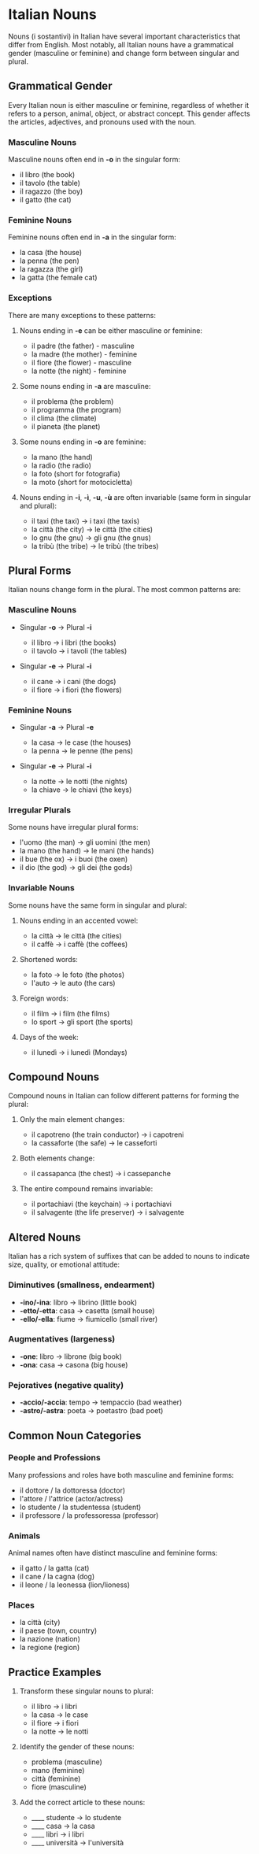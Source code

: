 # Italian Nouns

Nouns (i sostantivi) in Italian have several important characteristics that differ from English. Most notably, all Italian nouns have a grammatical gender (masculine or feminine) and change form between singular and plural.

## Grammatical Gender

Every Italian noun is either masculine or feminine, regardless of whether it refers to a person, animal, object, or abstract concept. This gender affects the articles, adjectives, and pronouns used with the noun.

### Masculine Nouns

Masculine nouns often end in **-o** in the singular form:

- il libro (the book)
- il tavolo (the table)
- il ragazzo (the boy)
- il gatto (the cat)

### Feminine Nouns

Feminine nouns often end in **-a** in the singular form:

- la casa (the house)
- la penna (the pen)
- la ragazza (the girl)
- la gatta (the female cat)

### Exceptions

There are many exceptions to these patterns:

1. Nouns ending in **-e** can be either masculine or feminine:
   - il padre (the father) - masculine
   - la madre (the mother) - feminine
   - il fiore (the flower) - masculine
   - la notte (the night) - feminine

2. Some nouns ending in **-a** are masculine:
   - il problema (the problem)
   - il programma (the program)
   - il clima (the climate)
   - il pianeta (the planet)

3. Some nouns ending in **-o** are feminine:
   - la mano (the hand)
   - la radio (the radio)
   - la foto (short for fotografia)
   - la moto (short for motocicletta)

4. Nouns ending in **-i**, **-ì**, **-u**, **-ù** are often invariable (same form in singular and plural):
   - il taxi (the taxi) → i taxi (the taxis)
   - la città (the city) → le città (the cities)
   - lo gnu (the gnu) → gli gnu (the gnus)
   - la tribù (the tribe) → le tribù (the tribes)

## Plural Forms

Italian nouns change form in the plural. The most common patterns are:

### Masculine Nouns

- Singular **-o** → Plural **-i**
  - il libro → i libri (the books)
  - il tavolo → i tavoli (the tables)

- Singular **-e** → Plural **-i**
  - il cane → i cani (the dogs)
  - il fiore → i fiori (the flowers)

### Feminine Nouns

- Singular **-a** → Plural **-e**
  - la casa → le case (the houses)
  - la penna → le penne (the pens)

- Singular **-e** → Plural **-i**
  - la notte → le notti (the nights)
  - la chiave → le chiavi (the keys)

### Irregular Plurals

Some nouns have irregular plural forms:

- l'uomo (the man) → gli uomini (the men)
- la mano (the hand) → le mani (the hands)
- il bue (the ox) → i buoi (the oxen)
- il dio (the god) → gli dei (the gods)

### Invariable Nouns

Some nouns have the same form in singular and plural:

1. Nouns ending in an accented vowel:
   - la città → le città (the cities)
   - il caffè → i caffè (the coffees)

2. Shortened words:
   - la foto → le foto (the photos)
   - l'auto → le auto (the cars)

3. Foreign words:
   - il film → i film (the films)
   - lo sport → gli sport (the sports)

4. Days of the week:
   - il lunedì → i lunedì (Mondays)

## Compound Nouns

Compound nouns in Italian can follow different patterns for forming the plural:

1. Only the main element changes:
   - il capotreno (the train conductor) → i capotreni
   - la cassaforte (the safe) → le casseforti

2. Both elements change:
   - il cassapanca (the chest) → i cassepanche

3. The entire compound remains invariable:
   - il portachiavi (the keychain) → i portachiavi
   - il salvagente (the life preserver) → i salvagente

## Altered Nouns

Italian has a rich system of suffixes that can be added to nouns to indicate size, quality, or emotional attitude:

### Diminutives (smallness, endearment)

- **-ino/-ina**: libro → librino (little book)
- **-etto/-etta**: casa → casetta (small house)
- **-ello/-ella**: fiume → fiumicello (small river)

### Augmentatives (largeness)

- **-one**: libro → librone (big book)
- **-ona**: casa → casona (big house)

### Pejoratives (negative quality)

- **-accio/-accia**: tempo → tempaccio (bad weather)
- **-astro/-astra**: poeta → poetastro (bad poet)

## Common Noun Categories

### People and Professions

Many professions and roles have both masculine and feminine forms:

- il dottore / la dottoressa (doctor)
- l'attore / l'attrice (actor/actress)
- lo studente / la studentessa (student)
- il professore / la professoressa (professor)

### Animals

Animal names often have distinct masculine and feminine forms:

- il gatto / la gatta (cat)
- il cane / la cagna (dog)
- il leone / la leonessa (lion/lioness)

### Places

- la città (city)
- il paese (town, country)
- la nazione (nation)
- la regione (region)

## Practice Examples

1. Transform these singular nouns to plural:
   - il libro → i libri
   - la casa → le case
   - il fiore → i fiori
   - la notte → le notti

2. Identify the gender of these nouns:
   - problema (masculine)
   - mano (feminine)
   - città (feminine)
   - fiore (masculine)

3. Add the correct article to these nouns:
   - ____ studente → lo studente
   - ____ casa → la casa
   - ____ libri → i libri
   - ____ università → l'università
